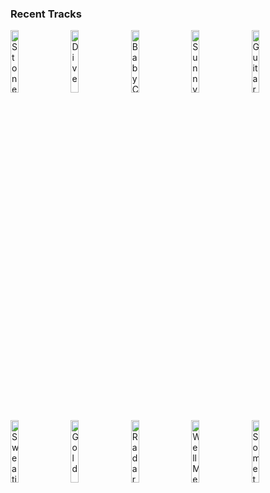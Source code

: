 ### Recent Tracks
[<img src='https://lastfm.freetls.fastly.net/i/u/300x300/2536630b9e33258da24cee7cedb49ed1.png' width='16%' height='16%' alt='Stone Love'>](https://www.last.fm/music/pepper/_/stone%2blove)&nbsp;&nbsp;&nbsp;&nbsp;[<img src='https://lastfm.freetls.fastly.net/i/u/300x300/c13fa3ba635de61ee71c2fec3c45a899.png' width='16%' height='16%' alt='Dive'>](https://www.last.fm/music/hot%2bshade/_/dive)&nbsp;&nbsp;&nbsp;&nbsp;[<img src='https://lastfm.freetls.fastly.net/i/u/300x300/6cc98ad3473c48dbb0821de511b0f8ad.png' width='16%' height='16%' alt='Baby Come Back'>](https://www.last.fm/music/player/_/baby%2bcome%2bback)&nbsp;&nbsp;&nbsp;&nbsp;[<img src='https://lastfm.freetls.fastly.net/i/u/300x300/5f485eb5b6dc50e41664b0f8bc4afaec.png' width='16%' height='16%' alt='Sunny and 75'>](https://www.last.fm/music/joe%2bnichols/_/sunny%2band%2b75)&nbsp;&nbsp;&nbsp;&nbsp;[<img src='https://lastfm.freetls.fastly.net/i/u/300x300/a4933cf84238ee9d1ec57c66fab8633e.png' width='16%' height='16%' alt='Guitar Beat'>](https://www.last.fm/music/prelow/_/guitar%2bbeat)&nbsp;&nbsp;&nbsp;&nbsp;<br>[<img src='https://lastfm.freetls.fastly.net/i/u/300x300/c24f183730baeaa2a0acbae76b99ea7f.png' width='16%' height='16%' alt='Sweating Gold'>](https://www.last.fm/music/honeymoan/_/sweating%2bgold)&nbsp;&nbsp;&nbsp;&nbsp;[<img src='https://lastfm.freetls.fastly.net/i/u/300x300/98c6a411148b4ba2cba70e265f1779ff.png' width='16%' height='16%' alt='Gold'>](https://www.last.fm/music/john%2bstewart/_/gold)&nbsp;&nbsp;&nbsp;&nbsp;[<img src='https://lastfm.freetls.fastly.net/i/u/300x300/7ef6860aa4d87911611facc1f03ff11d.png' width='16%' height='16%' alt='Radar (feat. HONNE)'>](https://www.last.fm/music/whethan/_/radar%2b%2528feat.%2bhonne%2529)&nbsp;&nbsp;&nbsp;&nbsp;[<img src='https://lastfm.freetls.fastly.net/i/u/300x300/bdc767c4624f31cc494220a074b65387.png' width='16%' height='16%' alt='Well Meet Again'>](https://www.last.fm/music/thefatrat/_/we%2527ll%2bmeet%2bagain)&nbsp;&nbsp;&nbsp;&nbsp;[<img src='https://lastfm.freetls.fastly.net/i/u/300x300/58aadaefec8c421a8b7c1ccf2c911025.png' width='16%' height='16%' alt='Something to Believe In'>](https://www.last.fm/music/citizen%2bcope/_/something%2bto%2bbelieve%2bin)&nbsp;&nbsp;&nbsp;&nbsp;<br>